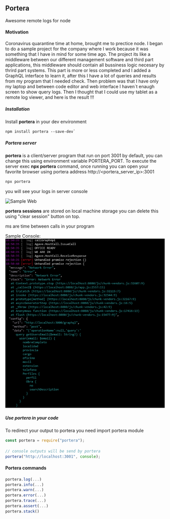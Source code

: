 ## Portera

Awesome remote logs for node

#### Motivation

Coronavirus quarantine time at home, brought me to prectice node. I began to do a sample project for the company where I work because it was something that I have in mind for some time ago. The project its like a middleware between our different management software and third part applications, this middleware should contain all bussiness logic necesary by thrird part systems.
This part is more or less completed and I added a GraphQL interface to learn it, after this I have a lot of queries and results from my program that I needed check. Then problem was that I have only my laptop and between code editor and web interface I haven´t enaugh screen to show query logs. Then I thought that I could use my tablet as a remote log viewer, and here is the result !!!

##### Installation

Install **portera** in your dev environment

```
npm install portera --save-dev`
```

##### Portera server

**portera** is a client/server program that run on port 3001 by default, you can change this using environment variable PORTERA_PORT. To execute the server exec **npx portera** command, once running you can open your favorite browser using portera address http://<portera_server_ip>:3001

```sh
npx portera
```

you will see your logs in server console

![Sample Web](/docs/portera_video.gif)

**portera sessions** are stored on local machine storage you can delete this using "clear session" button on top.

ms are time between calls in your program

Sample Console:
![Sample Console Image](/docs/portera_console.png)

##### Use portera in your code

To redirect your output to portera you need import portera module

```js
const portera = require("portera");

// console outputs will be send by portera
portera("http://localhost:3001", console);
```

#### Portera commands

```js
portera.log(...)
portera.info(...)
portera.warn(...)
portera.error(...)
portera.trace(...)
portera.assert(...)
portera.stack()
```
